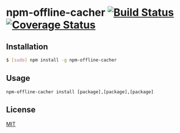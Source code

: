 # npm-offline-cacher [![Build Status](https://travis-ci.org/SharonGrossman/npm-offline-cacher.svg?branch=master)](https://travis-ci.org/SharonGrossman/npm-offline-cacher) [![Coverage Status](https://coveralls.io/repos/github/SharonGrossman/npm-offline-cacher/badge.svg?branch=master)](https://coveralls.io/github/SharonGrossman/npm-offline-cacher?branch=master)


## Installation
```bash
$ [sudo] npm install -g npm-offline-cacher
```

## Usage
``` cli
npm-offline-cacher install [package],[package],[package]
```

## License

[MIT](LICENSE)